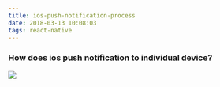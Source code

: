 ```yaml
---
title: ios-push-notification-process
date: 2018-03-13 10:08:03
tags: react-native
---
```


### How does ios push notification to individual device?

<img src="/img/ios-push.jpg" />
